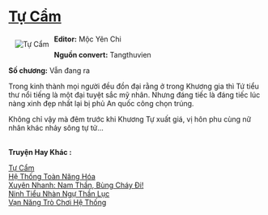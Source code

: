 <a href="https://utruyen.com/truyen/tu-cam/15662/" title="Tự Cẩm"><h1>Tự Cẩm</h1></a><div style="display:table"><img align="right" style="float: left; padding: 10px;" src="https://utruyen.com/images/story/200x260/tu-cam.jpg" alt="Tự Cẩm"><b>Editor:</b> Mộc Yên Chi<p></p><b>Nguồn convert:</b> Tangthuvien<p></p><b>Số chương:</b> Vẫn đang ra<p></p>Trong kinh thành mọi người đều đồn đại rằng ở trong Khương gia thì Tứ tiểu thư nổi tiếng là một đại tuyệt sắc mỹ nhân. Nhưng đáng tiếc là đáng tiếc lúc nàng xinh đẹp nhất lại bị phủ An quốc công chọn trúng.<p></p>Không chỉ vậy mà đêm trước khi Khương Tự xuất giá, vị hôn phu cùng nữ nhân khác nhảy sông tự tử...</div><p><br><b>Truyện Hay Khác :</b></p><a href="https://utruyen.com/truyen/tu-cam/15662/" alt="Tự Cẩm">Tự Cẩm</a><br/><a href="https://utruyen.com/truyen/he-thong-toan-nang-hoa/19223/" alt="Hệ Thống Toàn Năng Hóa">Hệ Thống Toàn Năng Hóa</a><br/><a href="https://github.com/quanluxury/ngontinh_top100/tree/master/17066" alt="Xuyên Nhanh: Nam Thần, Bùng Cháy Đi!">Xuyên Nhanh: Nam Thần, Bùng Cháy Đi!</a><br/><a href="https://github.com/quanluxury/ngontinh_top100/tree/master/17366" alt="Ninh Tiểu Nhàn Ngự Thần Lục">Ninh Tiểu Nhàn Ngự Thần Lục</a><br/><a href="https://maps.google.com.gt/url?q=https%3A%2F%2Futruyen.com%2Ftruyen%2Fvan-nang-tro-choi-he-thong%2F19274%2F" alt="Vạn Năng Trò Chơi Hệ Thống">Vạn Năng Trò Chơi Hệ Thống</a><br/>